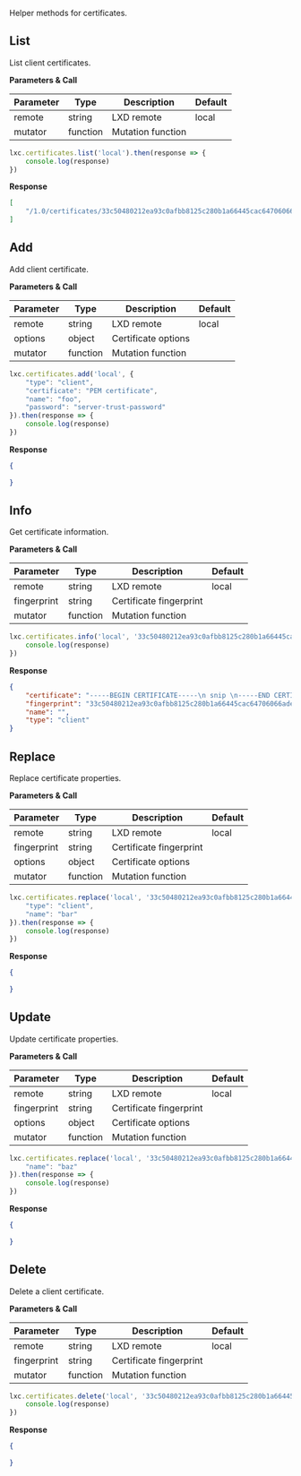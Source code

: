 Helper methods for certificates.

## List

List client certificates.

**Parameters & Call**

| Parameter    | Type          | Description   | Default       |
| ----------   | ------------- | ------------- | ------------- | 
| remote       | string        | LXD remote    | local         |
| mutator      | function      | Mutation function |           |

``` javascript
lxc.certificates.list('local').then(response => {
    console.log(response)
})
```

**Response**
``` json
[
    "/1.0/certificates/33c50480212ea93c0afbb8125c280b1a66445cac64706066ade30851f54cc8bx"
]
```

## Add

Add client certificate.

**Parameters & Call**

| Parameter    | Type          | Description   | Default       |
| ----------   | ------------- | ------------- | ------------- | 
| remote       | string        | LXD remote    | local         |
| options      | object        | Certificate options   |           |
| mutator      | function      | Mutation function |           |

``` javascript
lxc.certificates.add('local', {
    "type": "client",
    "certificate": "PEM certificate",
    "name": "foo",
    "password": "server-trust-password"
}).then(response => {
    console.log(response)
})
```

**Response**

``` json
{
    
}
```

## Info

Get certificate information.

**Parameters & Call**

| Parameter    | Type          | Description   | Default       |
| ----------   | ------------- | ------------- | ------------- | 
| remote       | string        | LXD remote    | local         |
| fingerprint  | string        | Certificate fingerprint |     |
| mutator      | function      | Mutation function |           |

``` javascript
lxc.certificates.info('local', '33c50480212ea93c0afbb8125c280b1a66445cac64706066ade30851f54cc8bx').then(response => {
    console.log(response)
})
```

**Response**

``` json
{
    "certificate": "-----BEGIN CERTIFICATE-----\n snip \n-----END CERTIFICATE-----\n",
    "fingerprint": "33c50480212ea93c0afbb8125c280b1a66445cac64706066ade30851f54cc8bx",
    "name": "",
    "type": "client"
}
```

## Replace

Replace certificate properties.

**Parameters & Call**

| Parameter    | Type          | Description   | Default       |
| ----------   | ------------- | ------------- | ------------- | 
| remote       | string        | LXD remote    | local         |
| fingerprint  | string        | Certificate fingerprint |     |
| options      | object        | Certificate options   |           |
| mutator      | function      | Mutation function |           |
 
``` javascript
lxc.certificates.replace('local', '33c50480212ea93c0afbb8125c280b1a66445cac64706066ade30851f54cc8bx', {
    "type": "client",
    "name": "bar"
}).then(response => {
    console.log(response)
})
```

**Response**

``` json
{
	
}
```

## Update

Update certificate properties.

**Parameters & Call**

| Parameter    | Type          | Description   | Default       |
| ----------   | ------------- | ------------- | ------------- | 
| remote       | string        | LXD remote    | local         |
| fingerprint  | string        | Certificate fingerprint |     |
| options      | object        | Certificate options   |           |
| mutator      | function      | Mutation function |           |

``` javascript
lxc.certificates.replace('local', '33c50480212ea93c0afbb8125c280b1a66445cac64706066ade30851f54cc8bx', {
    "name": "baz"
}).then(response => {
    console.log(response)
})
```

**Response**

``` json
{
	
}
```

## Delete

Delete a client certificate.

**Parameters & Call**

| Parameter    | Type          | Description   | Default       |
| ----------   | ------------- | ------------- | ------------- | 
| remote       | string        | LXD remote    | local         |
| fingerprint  | string        | Certificate fingerprint |     |
| mutator      | function      | Mutation function |           |

``` javascript
lxc.certificates.delete('local', '33c50480212ea93c0afbb8125c280b1a66445cac64706066ade30851f54cc8bx').then(response => {
    console.log(response)
})
```

**Response**

``` json
{
	
}
```
